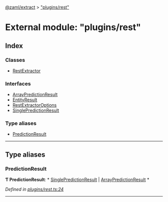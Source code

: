[@zaml/extract](../README.md) > ["plugins/rest"](../modules/_plugins_rest_.md)

# External module: "plugins/rest"

## Index

### Classes

* [RestExtractor](../classes/_plugins_rest_.restextractor.md)

### Interfaces

* [ArrayPredictionResult](../interfaces/_plugins_rest_.arraypredictionresult.md)
* [EntityResult](../interfaces/_plugins_rest_.entityresult.md)
* [RestExtractorOptions](../interfaces/_plugins_rest_.restextractoroptions.md)
* [SinglePredictionResult](../interfaces/_plugins_rest_.singlepredictionresult.md)

### Type aliases

* [PredictionResult](_plugins_rest_.md#predictionresult)

---

## Type aliases

<a id="predictionresult"></a>

###  PredictionResult

**Ƭ PredictionResult**: * [SinglePredictionResult](../interfaces/_plugins_rest_.singlepredictionresult.md) &#124; [ArrayPredictionResult](../interfaces/_plugins_rest_.arraypredictionresult.md)
*

*Defined in [plugins/rest.ts:24](https://github.com/nexushubs/zaml-lang/blob/a042eb7/packages/zaml-extract/src/plugins/rest.ts#L24)*

___

